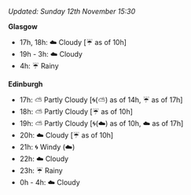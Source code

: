 *Updated: Sunday 12th November 15:30*

**Glasgow**

* 17h, 18h: :cloud: Cloudy [:umbrella: as of 10h]
* 19h - 3h: :cloud: Cloudy
* 4h: :umbrella: Rainy

**Edinburgh**

* 17h: :partly_sunny: Partly Cloudy [:cyclone:(:partly_sunny:) as of 14h, :umbrella: as of 17h]
* 18h: :partly_sunny: Partly Cloudy [:umbrella: as of 10h]
* 19h: :partly_sunny: Partly Cloudy [:cyclone:(:cloud:) as of 10h, :cloud: as of 17h]
* 20h: :cloud: Cloudy [:umbrella: as of 10h]
* 21h: :cyclone: Windy (:cloud:)
* 22h: :cloud: Cloudy
* 23h: :umbrella: Rainy
* 0h - 4h: :cloud: Cloudy
